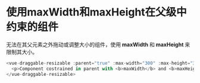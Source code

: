 # 使用maxWidth和maxHeight在父级中约束的组件

无法在其父元素之外拖动或调整大小的组件，使用<b> maxWidth </b>和<b> maxHeight </b>来限制其大小。

~~~js
<vue-draggable-resizable :parent="true" :max-width="300" :max-height="300">
  <p>Component costrained in parent with <b>maxWidth</b> and <b>maxHeight</b> equal to 300.</p>
</vue-draggable-resizable>
~~~

